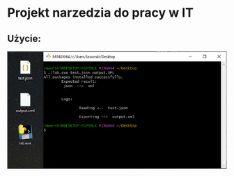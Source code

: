 # Projekt narzedzia do pracy w IT


## Użycie:
<img src="https://github.com/xstiff/ZaliczenieLAB/blob/main/zdj.png" alt="photo" />

